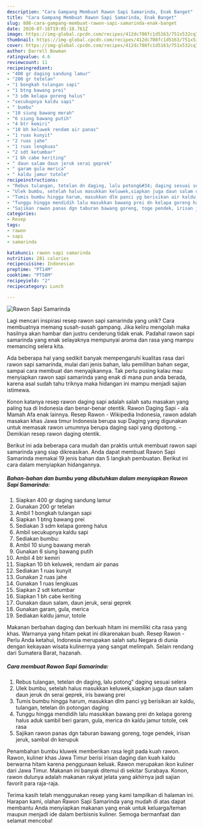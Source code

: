 ```yaml
---
description: "Cara Gampang Membuat Rawon Sapi Samarinda, Enak Banget"
title: "Cara Gampang Membuat Rawon Sapi Samarinda, Enak Banget"
slug: 886-cara-gampang-membuat-rawon-sapi-samarinda-enak-banget
date: 2020-07-16T19:05:18.761Z
image: https://img-global.cpcdn.com/recipes/412dc708fc1d5163/751x532cq70/rawon-sapi-samarinda-foto-resep-utama.jpg
thumbnail: https://img-global.cpcdn.com/recipes/412dc708fc1d5163/751x532cq70/rawon-sapi-samarinda-foto-resep-utama.jpg
cover: https://img-global.cpcdn.com/recipes/412dc708fc1d5163/751x532cq70/rawon-sapi-samarinda-foto-resep-utama.jpg
author: Darrell Bowman
ratingvalue: 4.6
reviewcount: 11
recipeingredient:
- "400 gr daging sandung lamur"
- "200 gr tetelan"
- "1 bongkah tulangan sapi"
- "1 btng bawang prei"
- "3 sdm kelapa goreng halus"
- "secukupnya kaldu sapi"
- " bumbu"
- "10 siung bawang merah"
- "6 siung bawang putih"
- "4 btr kemiri"
- "10 bh keluwek rendam air panas"
- "1 ruas kunyit"
- "2 ruas jahe"
- "1 ruas lengkuas"
- "2 sdt ketumbar"
- "1 bh cabe keriting"
- " daun salam daun jeruk serai geprek"
- " garam gula merica"
- " kaldu jamur totole"
recipeinstructions:
- "Rebus tulangan, tetelan dn daging, lalu potong&#34; daging sesuai selera"
- "Ulek bumbu, setelah halus masukkan keluwek,siapkan juga daun salam daun jeruk dn serai geprek, iris bawang prei"
- "Tumis bumbu hingga harum, masukkan dlm panci yg berisikan air kaldu, tulangan, tetelan dn potongan daging"
- "Tunggu hingga mendidih lalu masukkan bawang prei dn kelapa goreng halus aduk sambil beri garam, gula, merica dn kaldu jamur totole, cek rasa"
- "Sajikan rawon panas dgn taburan bawang goreng, toge pendek, irisan jeruk, sambal dn kerupuk"
categories:
- Resep
tags:
- rawon
- sapi
- samarinda

katakunci: rawon sapi samarinda 
nutrition: 281 calories
recipecuisine: Indonesian
preptime: "PT14M"
cooktime: "PT58M"
recipeyield: "2"
recipecategory: Lunch

---
```



![Rawon Sapi Samarinda](https://img-global.cpcdn.com/recipes/412dc708fc1d5163/751x532cq70/rawon-sapi-samarinda-foto-resep-utama.jpg)

Lagi mencari inspirasi resep rawon sapi samarinda yang unik? Cara membuatnya memang susah-susah gampang. Jika keliru mengolah maka hasilnya akan hambar dan justru cenderung tidak enak. Padahal rawon sapi samarinda yang enak selayaknya mempunyai aroma dan rasa yang mampu memancing selera kita.

Ada beberapa hal yang sedikit banyak mempengaruhi kualitas rasa dari rawon sapi samarinda, mulai dari jenis bahan, lalu pemilihan bahan segar, sampai cara membuat dan menyajikannya. Tak perlu pusing kalau mau menyiapkan rawon sapi samarinda yang enak di mana pun anda berada, karena asal sudah tahu triknya maka hidangan ini mampu menjadi sajian istimewa.

Konon katanya resep rawon daging sapi adalah salah satu masakan yang paling tua di Indonesia dan benar-benar otentik. Rawon Daging Sapi - ala Mamah Afa enak lainnya. Resep Rawon - Wikipedia Indonesia, rawon adalah masakan khas Jawa timur Indonesia berupa sup Daging yang digunakan untuk memasak rawon umumnya berupa daging sapi yang dipotong. - Demikian resep rawon daging otentik.


Berikut ini ada beberapa cara mudah dan praktis untuk membuat rawon sapi samarinda yang siap dikreasikan. Anda dapat membuat Rawon Sapi Samarinda memakai 19 jenis bahan dan 5 langkah pembuatan. Berikut ini cara dalam menyiapkan hidangannya.

<!--inarticleads1-->

##### Bahan-bahan dan bumbu yang dibutuhkan dalam menyiapkan Rawon Sapi Samarinda:

1. Siapkan 400 gr daging sandung lamur
1. Gunakan 200 gr tetelan
1. Ambil 1 bongkah tulangan sapi
1. Siapkan 1 btng bawang prei
1. Sediakan 3 sdm kelapa goreng halus
1. Ambil secukupnya kaldu sapi
1. Sediakan  bumbu:
1. Ambil 10 siung bawang merah
1. Gunakan 6 siung bawang putih
1. Ambil 4 btr kemiri
1. Siapkan 10 bh keluwek, rendam air panas
1. Sediakan 1 ruas kunyit
1. Gunakan 2 ruas jahe
1. Gunakan 1 ruas lengkuas
1. Siapkan 2 sdt ketumbar
1. Siapkan 1 bh cabe keriting
1. Gunakan  daun salam, daun jeruk, serai geprek
1. Gunakan  garam, gula, merica
1. Sediakan  kaldu jamur, totole


Makanan berbahan daging dan berkuah hitam ini memiliki cita rasa yang khas. Warnanya yang hitam pekat ini dikarenakan buah. Resep Rawon - Perlu Anda ketahui, Indonesia merupakan salah satu Negara di dunia dengan kekayaan wisata kulinernya yang sangat melimpah. Selain rendang dari Sumatera Barat, hazanah. 

<!--inarticleads2-->

##### Cara membuat Rawon Sapi Samarinda:

1. Rebus tulangan, tetelan dn daging, lalu potong&#34; daging sesuai selera
1. Ulek bumbu, setelah halus masukkan keluwek,siapkan juga daun salam daun jeruk dn serai geprek, iris bawang prei
1. Tumis bumbu hingga harum, masukkan dlm panci yg berisikan air kaldu, tulangan, tetelan dn potongan daging
1. Tunggu hingga mendidih lalu masukkan bawang prei dn kelapa goreng halus aduk sambil beri garam, gula, merica dn kaldu jamur totole, cek rasa
1. Sajikan rawon panas dgn taburan bawang goreng, toge pendek, irisan jeruk, sambal dn kerupuk


Penambahan bumbu kluwek memberikan rasa legit pada kuah rawon. Rawon, kuliner khas Jawa Timur berisi irisan daging dan kuah kaldu berwarna hitam karena penggunaan keluak. Rawon merupakan ikon kuliner dari Jawa Timur. Makanan ini banyak ditemui di sekitar Surabaya. Konon, rawon dulunya adalah makanan rakyat jelata yang akhirnya jadi sajian favorit para raja-raja. 

Terima kasih telah menggunakan resep yang kami tampilkan di halaman ini. Harapan kami, olahan Rawon Sapi Samarinda yang mudah di atas dapat membantu Anda menyiapkan makanan yang enak untuk keluarga/teman maupun menjadi ide dalam berbisnis kuliner. Semoga bermanfaat dan selamat mencoba!
